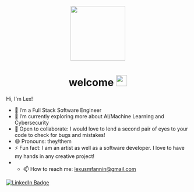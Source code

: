 <div id="header" align="center">
  <img src="https://media.giphy.com/media/R03zWv5p1oNSQd91EP/giphy.gif" width="150"/>
</div>

<h1 align="center">
  welcome
  <img src="https://media.giphy.com/media/hvRJCLFzcasrR4ia7z/giphy.gif" width="30px"/>
</h1>




Hi, I'm Lex!

- 🔭 I’m a Full Stack Software Engineer
- 🌱 I’m currently exploring more about AI/Machine Learning and Cybersecurity
- 🌱 Open to collaborate: I would love to lend a second pair of eyes to your code to check for bugs and mistakes! 
- 😄 Pronouns: they/them
- ⚡ Fun fact: I am an artist as well as a software developer. I love to have my hands in any creative project!
- - 📫 How to reach me: lexusmfannin@gmail.com
<div id="badges">
  <a href="your-linkedin-URL">
    <img src="https://img.shields.io/badge/LinkedIn-blue?style=for-the-badge&logo=linkedin&logoColor=white" alt="LinkedIn Badge"/>
  </a>
</div>
